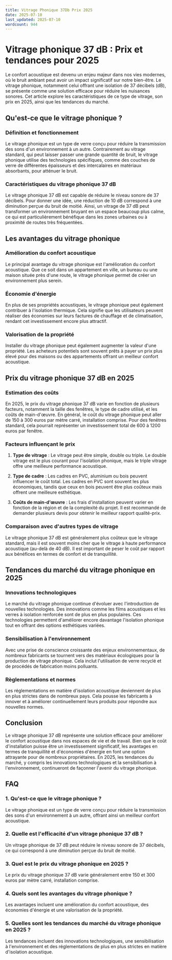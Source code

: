 ```yaml
---
title: Vitrage Phonique 37Db Prix 2025
date: 2025-07-10
last_updated: 2025-07-10
wordcount: 944
---
```


# Vitrage phonique 37 dB : Prix et tendances pour 2025

Le confort acoustique est devenu un enjeu majeur dans nos vies modernes, où le bruit ambiant peut avoir un impact significatif sur notre bien-être. Le vitrage phonique, notamment celui offrant une isolation de 37 décibels (dB), se présente comme une solution efficace pour réduire les nuisances sonores. Cet article explore les caractéristiques de ce type de vitrage, son prix en 2025, ainsi que les tendances du marché.

## Qu'est-ce que le vitrage phonique ?

### Définition et fonctionnement

Le vitrage phonique est un type de verre conçu pour réduire la transmission des sons d'un environnement à un autre. Contrairement au vitrage standard, qui peut laisser passer une grande quantité de bruit, le vitrage phonique utilise des technologies spécifiques, comme des couches de verre de différentes épaisseurs et des intercalaires en matériaux absorbants, pour atténuer le bruit.

### Caractéristiques du vitrage phonique 37 dB

Le vitrage phonique 37 dB est capable de réduire le niveau sonore de 37 décibels. Pour donner une idée, une réduction de 10 dB correspond à une diminution perçue du bruit de moitié. Ainsi, un vitrage de 37 dB peut transformer un environnement bruyant en un espace beaucoup plus calme, ce qui est particulièrement bénéfique dans les zones urbaines ou à proximité de routes très fréquentées.

## Les avantages du vitrage phonique

### Amélioration du confort acoustique

Le principal avantage du vitrage phonique est l'amélioration du confort acoustique. Que ce soit dans un appartement en ville, un bureau ou une maison située près d'une route, le vitrage phonique permet de créer un environnement plus serein.

### Économie d'énergie

En plus de ses propriétés acoustiques, le vitrage phonique peut également contribuer à l'isolation thermique. Cela signifie que les utilisateurs peuvent réaliser des économies sur leurs factures de chauffage et de climatisation, rendant cet investissement encore plus attractif.

### Valorisation de la propriété

Installer du vitrage phonique peut également augmenter la valeur d'une propriété. Les acheteurs potentiels sont souvent prêts à payer un prix plus élevé pour des maisons ou des appartements offrant un meilleur confort acoustique.

## Prix du vitrage phonique 37 dB en 2025

### Estimation des coûts

En 2025, le prix du vitrage phonique 37 dB varie en fonction de plusieurs facteurs, notamment la taille des fenêtres, le type de cadre utilisé, et les coûts de main-d'œuvre. En général, le coût du vitrage phonique peut aller de 150 à 300 euros par mètre carré, installation comprise. Pour des fenêtres standard, cela pourrait représenter un investissement total de 600 à 1200 euros par fenêtre.

### Facteurs influençant le prix

1. **Type de vitrage** : Le vitrage peut être simple, double ou triple. Le double vitrage est le plus courant pour l'isolation phonique, mais le triple vitrage offre une meilleure performance acoustique.
   
2. **Type de cadre** : Les cadres en PVC, aluminium ou bois peuvent influencer le coût total. Les cadres en PVC sont souvent les plus économiques, tandis que ceux en bois peuvent être plus coûteux mais offrent une meilleure esthétique.

3. **Coûts de main-d'œuvre** : Les frais d'installation peuvent varier en fonction de la région et de la complexité du projet. Il est recommandé de demander plusieurs devis pour obtenir le meilleur rapport qualité-prix.

### Comparaison avec d'autres types de vitrage

Le vitrage phonique 37 dB est généralement plus coûteux que le vitrage standard, mais il est souvent moins cher que le vitrage à haute performance acoustique (au-delà de 40 dB). Il est important de peser le coût par rapport aux bénéfices en termes de confort et de tranquillité.

## Tendances du marché du vitrage phonique en 2025

### Innovations technologiques

Le marché du vitrage phonique continue d'évoluer avec l'introduction de nouvelles technologies. Des innovations comme les films acoustiques et les verres à isolation renforcée sont de plus en plus populaires. Ces technologies permettent d'améliorer encore davantage l'isolation phonique tout en offrant des options esthétiques variées.

### Sensibilisation à l'environnement

Avec une prise de conscience croissante des enjeux environnementaux, de nombreux fabricants se tournent vers des matériaux écologiques pour la production de vitrage phonique. Cela inclut l'utilisation de verre recyclé et de procédés de fabrication moins polluants.

### Règlementations et normes

Les réglementations en matière d'isolation acoustique deviennent de plus en plus strictes dans de nombreux pays. Cela pousse les fabricants à innover et à améliorer continuellement leurs produits pour répondre aux nouvelles normes.

## Conclusion

Le vitrage phonique 37 dB représente une solution efficace pour améliorer le confort acoustique dans nos espaces de vie et de travail. Bien que le coût d'installation puisse être un investissement significatif, les avantages en termes de tranquillité et d'économies d'énergie en font une option attrayante pour de nombreux propriétaires. En 2025, les tendances du marché, y compris les innovations technologiques et la sensibilisation à l'environnement, continueront de façonner l'avenir du vitrage phonique.

## FAQ

### 1. Qu'est-ce que le vitrage phonique ?

Le vitrage phonique est un type de verre conçu pour réduire la transmission des sons d'un environnement à un autre, offrant ainsi un meilleur confort acoustique.

### 2. Quelle est l'efficacité d'un vitrage phonique 37 dB ?

Un vitrage phonique de 37 dB peut réduire le niveau sonore de 37 décibels, ce qui correspond à une diminution perçue du bruit de moitié.

### 3. Quel est le prix du vitrage phonique en 2025 ?

Le prix du vitrage phonique 37 dB varie généralement entre 150 et 300 euros par mètre carré, installation comprise.

### 4. Quels sont les avantages du vitrage phonique ?

Les avantages incluent une amélioration du confort acoustique, des économies d'énergie et une valorisation de la propriété.

### 5. Quelles sont les tendances du marché du vitrage phonique en 2025 ?

Les tendances incluent des innovations technologiques, une sensibilisation à l'environnement et des réglementations de plus en plus strictes en matière d'isolation acoustique.